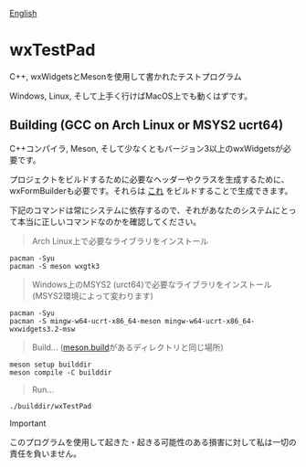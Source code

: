 [English](/README.md)
# wxTestPad

C++, wxWidgetsとMesonを使用して書かれたテストプログラム

Windows, Linux, そして上手く行けばMacOS上でも動くはずです。

## Building (GCC on Arch Linux or MSYS2 ucrt64)

C++コンパイラ, Meson, そして少なくともバージョン3以上のwxWidgetsが必要です。

プロジェクトをビルドするために必要なヘッダーやクラスを生成するために、wxFormBuilderも必要です。それらは [これ](/gui/buildergen/TpGUI.fbp) をビルドすることで生成できます。

下記のコマンドは常にシステムに依存するので、それがあなたのシステムにとって本当に正しいコマンドなのかを確認してください。

> Arch Linux上で必要なライブラリをインストール
```console
pacman -Syu
pacman -S meson wxgtk3
```

> Windows上のMSYS2 (urct64)で必要なライブラリをインストール (MSYS2環境によって変わります)
```console
pacman -Syu
pacman -S mingw-w64-ucrt-x86_64-meson mingw-w64-ucrt-x86_64-wxwidgets3.2-msw
```

> Build... ([meson.build](/meson.build)があるディレクトリと同じ場所)
```console
meson setup builddir
meson compile -C builddir
```

> Run...
```console
./builddir/wxTestPad
```

> [!IMPORTANT]
> このプログラムを使用して起きた・起きる可能性のある損害に対して私は一切の責任を負いません。

